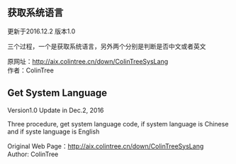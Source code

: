 ## 获取系统语言

更新于2016.12.2 版本1.0

三个过程，一个是获取系统语言，另外两个分别是判断是否中文或者英文

原网址：http://aix.colintree.cn/down/ColinTreeSysLang  
作者：ColinTree



## Get System Language
 
Version1.0 Update in Dec.2, 2016

Three procedure, get system language code, if system language is Chinese and if syste language is English

Original Web Page：http://aix.colintree.cn/down/ColinTreeSysLang  
Author: ColinTree
